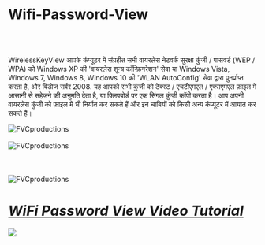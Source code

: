# Wifi-Password-View
<br>
<br>

WirelessKeyView आपके कंप्यूटर में संग्रहीत सभी वायरलेस नेटवर्क सुरक्षा कुंजी / पासवर्ड (WEP / WPA) को Windows XP की 'वायरलेस शून्य कॉन्फ़िगरेशन' सेवा या Windows Vista, Windows 7, Windows 8, Windows 10 की 'WLAN AutoConfig' सेवा द्वारा पुनर्प्राप्त करता है, और विंडोज सर्वर 2008. यह आपको सभी कुंजी को टेक्स्ट / एचटीएमएल / एक्सएमएल फ़ाइल में आसानी से सहेजने की अनुमति देता है, या क्लिपबोर्ड पर एक सिंगल कुंजी कॉपी करता है। आप अपनी वायरलेस कुंजी को फ़ाइल में भी निर्यात कर सकते हैं और इन चाबियों को किसी अन्य कंप्यूटर में आयात कर सकते हैं।

<img src="https://4.bp.blogspot.com/-hCTxqxElGG0/W9RbjRkcAtI/AAAAAAAAAmY/zcKBbtD8LmUZqkqWwPjv3h81iUzxB9OlwCK4BGAYYCw/s1600/1.PNG;s=250" title="FVCproductions" alt="FVCproductions" style="max-width:100%;">

<br>

<Br>

<img src="https://3.bp.blogspot.com/-lI13y1r-lhc/W9Rbja07S5I/AAAAAAAAAmU/7RZ6SghoaOUfye6h84R4Rmog495LmtY7wCK4BGAYYCw/s1600/2.PNG;s=250" title="FVCproductions" alt="FVCproductions" style="max-width:100%;">

<br>
<br>
<Br>
<Br>

<img src="https://3.bp.blogspot.com/-yjwcNfn1udM/W9RbjXUH4aI/AAAAAAAAAmc/7uDCvkzjdUEeex1wubGstHLw7Ucfe42DQCK4BGAYYCw/s1600/Capture.PNG;s=250" title="FVCproductions" alt="FVCproductions" style="max-width:100%;">


<h1><i><u>WiFi Password View Video Tutorial</u></i></h1>

<a href="https://youtu.be/0n4wPr8kdc0" rel="nofollow"><img src="https://i.ytimg.com/vi/0n4wPr8kdc0/hqdefault.jpg" data-canonical-src="https://i.ytimg.com/vi/0n4wPr8kdc0/hqdefault.jpg" style="max-width:100%;"></a>
